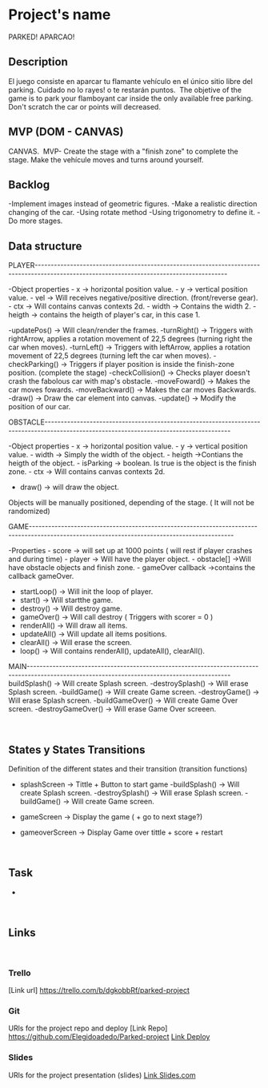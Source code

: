# Project's name
​PARKED!
APARCAO!
## Description
El juego consiste en aparcar tu flamante vehículo en el único sitio libre del parking. Cuidado no lo rayes! o te restarán puntos.
​
​The objetive of the game is to park your flamboyant car inside the only available free parking. Don't scratch the car or points will decreased.
## MVP (DOM - CANVAS)
CANVAS.
​
MVP- Create the stage with a "finish zone" to complete the stage. Make the vehícule moves and turns around yourself.
​
## Backlog
​-Implement images instead of geometric figures.
-Make a realistic direction changing of the car.
  -Using rotate method
  -Using trigonometry to define it.
-Do more stages.
​
## Data structure

PLAYER------------------------------------------------------------------------------------------------------------------------------------------

  -Object properties
    - x       -> horizontal position value.
    - y       -> vertical position value.
    - vel     -> Will receives negative/positive direction. (front/reverse gear).
    - ctx     -> Will contains canvas contexts 2d.
    - width   -> Contains the width 2.
    - heigth  -> contains the heigth of player's car, in this case 1.

  -updatePos()         -> Will clean/render the frames.
  -turnRight()         -> Triggers with rightArrow, applies a rotation movement of 22,5 degrees (turning right the car when moves).
  -turnLeft()          -> Triggers with leftArrow, applies a rotation movement of 22,5 degrees (turning left the car when moves).
  -checkParking()      -> Triggers if player position is inside the finish-zone position. (complete the stage)
  -checkCollision()    -> Checks player doesn't crash the fabolous car with map's obstacle.
  -moveFoward()        -> Makes the car moves fowards.
  -moveBackward()      -> Makes the car moves Backwards.
  -draw()              -> Draw the car element into canvas.
  -update()            -> Modify the position of our car.

OBSTACLE----------------------------------------------------------------------------------------------------------------------------------------

  -Object properties
    - x         -> horizontal position value.
    - y         -> vertical position value.
    - width     -> Simply the width of the object.
    - heigth    ->Contians the heigth of the object.
    - isParking -> boolean. Is true is the object is the finish zone.
    - ctx       -> Will contains canvas contexts 2d.
   
  - draw()    -> will draw the object.

Objects will be manually positioned, depending of the stage. ( It will not be randomized)


GAME---------------------------------------------------------------------------------------------------------------------------------------------
  
  -Properties
    - score             -> will set up at 1000 points ( will rest if player crashes and during time)
    - player            -> Will have the player object.
    - obstacle[]        ->Will have obstacle objects and finish zone.
    - gameOver callback ->contains the callback gameOver.
  
  - startLoop()          -> Will init the loop of player.
  - start()              -> Will startthe game.
  - destroy()            -> Will destroy game.
  - gameOver()           -> Will call destroy ( Triggers with scorer = 0 ) 
  - renderAll()          -> Will draw all items.
  - updateAll()          -> Will update all items positions.
  - clearAll()           -> Will erase the screen.
  - loop()               -> Will contains renderAll(), updateAll(), clearAll().


MAIN--------------------------------------------------------------------------------------------------------------------------------------------
​   -buildSplash()      -> Will create Splash screen.
   -destroySplash()    -> Will erase Splash screen.
   -buildGame()        -> Will create Game screen.
   -destroyGame()      -> Will erase Splash screen.
   -buildGameOver()    -> Will create Game Over screen.
   -destroyGameOver()  -> Will erase Game Over screeen.

​
## States y States Transitions
Definition of the different states and their transition (transition functions)
​
- splashScreen -> Tittle + Button to start game
       -buildSplash()      -> Will create Splash screen.
       -destroySplash()    -> Will erase Splash screen.
       -buildGame()        -> Will create Game screen.
- gameScreen -> Display the game ( + go to next stage?)

- gameoverScreen -> Display Game over tittle + score + restart

​
​
## Task
-
​
​
## Links
​
​
### Trello
[Link url] https://trello.com/b/dgkobbRf/parked-project
​
​
### Git
URls for the project repo and deploy
[Link Repo] https://github.com/Elegidoadedo/Parked-project
[Link Deploy](http://github.com)
​
​
### Slides
URls for the project presentation (slides)
[Link Slides.com](http://slides.com)
